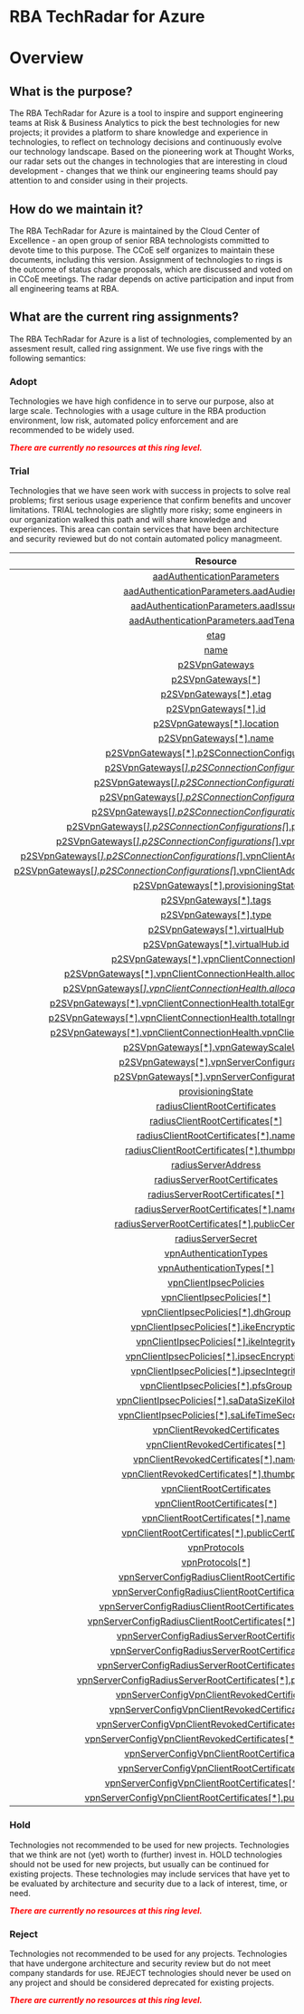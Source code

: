 
RBA TechRadar for Azure
=======================

# Overview

## What is the purpose?


The RBA TechRadar for Azure is a tool to inspire and support engineering teams at Risk & Business Analytics to pick the best technologies for new projects; it provides a platform to share knowledge and experience in technologies, to reflect on technology decisions and continuously evolve our technology landscape.  Based on the pioneering work at Thought Works, our radar sets out the changes in technologies that are interesting in cloud development - changes that we think our engineering teams should pay attention to and consider using in their projects.
## How do we maintain it?


The RBA TechRadar for Azure is maintained by the Cloud Center of Excellence - an open group of senior RBA technologists committed to devote time to this purpose.  The CCoE self organizes to maintain these documents, including this version.  Assignment of technologies to rings is the outcome of status change proposals, which are discussed and voted on in CCoE meetings.  The radar depends on active participation and input from all engineering teams at RBA.
## What are the current ring assignments?


The RBA TechRadar for Azure is a list of technologies, complemented by an assesment result, called ring assignment.  We use five rings with the following semantics:
### Adopt


Technologies we have high confidence in to serve our purpose, also at large scale.  Technologies with a usage culture in the RBA production environment, low risk, automated policy enforcement and are recommended to be widely used.  
  
***<font color="red"> There are currently no resources at this ring level. </font>***
### Trial


Technologies that we have seen work with success in projects to solve real problems;  first serious usage experience that confirm benefits and uncover limitations.  TRIAL technologies are slightly more risky; some engineers in our organization walked this path and will share knowledge and experiences.  This area can contain services that have been architecture and security reviewed but do not contain automated policy managmeent.  

|Resource|Description|Path|Status|
| :---: | :---: | :---: | :---: |
|[aadAuthenticationParameters](https://github.com/openrba/python-azure-techradar/tree/master/Microsoft.Network/vpnServerConfigurations/aadAuthenticationParameters)|UNKNOWN|Microsoft.Network/vpnServerConfigurations/aadAuthenticationParameters|TRIAL|
|[aadAuthenticationParameters.aadAudience](https://github.com/openrba/python-azure-techradar/tree/master/Microsoft.Network/vpnServerConfigurations/aadAuthenticationParameters.aadAudience)|UNKNOWN|Microsoft.Network/vpnServerConfigurations/aadAuthenticationParameters.aadAudience|TRIAL|
|[aadAuthenticationParameters.aadIssuer](https://github.com/openrba/python-azure-techradar/tree/master/Microsoft.Network/vpnServerConfigurations/aadAuthenticationParameters.aadIssuer)|UNKNOWN|Microsoft.Network/vpnServerConfigurations/aadAuthenticationParameters.aadIssuer|TRIAL|
|[aadAuthenticationParameters.aadTenant](https://github.com/openrba/python-azure-techradar/tree/master/Microsoft.Network/vpnServerConfigurations/aadAuthenticationParameters.aadTenant)|UNKNOWN|Microsoft.Network/vpnServerConfigurations/aadAuthenticationParameters.aadTenant|TRIAL|
|[etag](https://github.com/openrba/python-azure-techradar/tree/master/Microsoft.Network/vpnServerConfigurations/etag)|UNKNOWN|Microsoft.Network/vpnServerConfigurations/etag|TRIAL|
|[name](https://github.com/openrba/python-azure-techradar/tree/master/Microsoft.Network/vpnServerConfigurations/name)|UNKNOWN|Microsoft.Network/vpnServerConfigurations/name|TRIAL|
|[p2SVpnGateways](https://github.com/openrba/python-azure-techradar/tree/master/Microsoft.Network/vpnServerConfigurations/p2SVpnGateways)|UNKNOWN|Microsoft.Network/vpnServerConfigurations/p2SVpnGateways|TRIAL|
|[p2SVpnGateways[*]](https://github.com/openrba/python-azure-techradar/tree/master/Microsoft.Network/vpnServerConfigurations/p2SVpnGateways[*])|UNKNOWN|Microsoft.Network/vpnServerConfigurations/p2SVpnGateways[*]|TRIAL|
|[p2SVpnGateways[*].etag](https://github.com/openrba/python-azure-techradar/tree/master/Microsoft.Network/vpnServerConfigurations/p2SVpnGateways[*].etag)|UNKNOWN|Microsoft.Network/vpnServerConfigurations/p2SVpnGateways[*].etag|TRIAL|
|[p2SVpnGateways[*].id](https://github.com/openrba/python-azure-techradar/tree/master/Microsoft.Network/vpnServerConfigurations/p2SVpnGateways[*].id)|UNKNOWN|Microsoft.Network/vpnServerConfigurations/p2SVpnGateways[*].id|TRIAL|
|[p2SVpnGateways[*].location](https://github.com/openrba/python-azure-techradar/tree/master/Microsoft.Network/vpnServerConfigurations/p2SVpnGateways[*].location)|UNKNOWN|Microsoft.Network/vpnServerConfigurations/p2SVpnGateways[*].location|TRIAL|
|[p2SVpnGateways[*].name](https://github.com/openrba/python-azure-techradar/tree/master/Microsoft.Network/vpnServerConfigurations/p2SVpnGateways[*].name)|UNKNOWN|Microsoft.Network/vpnServerConfigurations/p2SVpnGateways[*].name|TRIAL|
|[p2SVpnGateways[*].p2SConnectionConfigurations](https://github.com/openrba/python-azure-techradar/tree/master/Microsoft.Network/vpnServerConfigurations/p2SVpnGateways[*].p2SConnectionConfigurations)|UNKNOWN|Microsoft.Network/vpnServerConfigurations/p2SVpnGateways[*].p2SConnectionConfigurations|TRIAL|
|[p2SVpnGateways[*].p2SConnectionConfigurations[*]](https://github.com/openrba/python-azure-techradar/tree/master/Microsoft.Network/vpnServerConfigurations/p2SVpnGateways[*].p2SConnectionConfigurations[*])|UNKNOWN|Microsoft.Network/vpnServerConfigurations/p2SVpnGateways[*].p2SConnectionConfigurations[*]|TRIAL|
|[p2SVpnGateways[*].p2SConnectionConfigurations[*].etag](https://github.com/openrba/python-azure-techradar/tree/master/Microsoft.Network/vpnServerConfigurations/p2SVpnGateways[*].p2SConnectionConfigurations[*].etag)|UNKNOWN|Microsoft.Network/vpnServerConfigurations/p2SVpnGateways[*].p2SConnectionConfigurations[*].etag|TRIAL|
|[p2SVpnGateways[*].p2SConnectionConfigurations[*].id](https://github.com/openrba/python-azure-techradar/tree/master/Microsoft.Network/vpnServerConfigurations/p2SVpnGateways[*].p2SConnectionConfigurations[*].id)|UNKNOWN|Microsoft.Network/vpnServerConfigurations/p2SVpnGateways[*].p2SConnectionConfigurations[*].id|TRIAL|
|[p2SVpnGateways[*].p2SConnectionConfigurations[*].name](https://github.com/openrba/python-azure-techradar/tree/master/Microsoft.Network/vpnServerConfigurations/p2SVpnGateways[*].p2SConnectionConfigurations[*].name)|UNKNOWN|Microsoft.Network/vpnServerConfigurations/p2SVpnGateways[*].p2SConnectionConfigurations[*].name|TRIAL|
|[p2SVpnGateways[*].p2SConnectionConfigurations[*].provisioningState](https://github.com/openrba/python-azure-techradar/tree/master/Microsoft.Network/vpnServerConfigurations/p2SVpnGateways[*].p2SConnectionConfigurations[*].provisioningState)|UNKNOWN|Microsoft.Network/vpnServerConfigurations/p2SVpnGateways[*].p2SConnectionConfigurations[*].provisioningState|TRIAL|
|[p2SVpnGateways[*].p2SConnectionConfigurations[*].vpnClientAddressPool](https://github.com/openrba/python-azure-techradar/tree/master/Microsoft.Network/vpnServerConfigurations/p2SVpnGateways[*].p2SConnectionConfigurations[*].vpnClientAddressPool)|UNKNOWN|Microsoft.Network/vpnServerConfigurations/p2SVpnGateways[*].p2SConnectionConfigurations[*].vpnClientAddressPool|TRIAL|
|[p2SVpnGateways[*].p2SConnectionConfigurations[*].vpnClientAddressPool.addressPrefixes](https://github.com/openrba/python-azure-techradar/tree/master/Microsoft.Network/vpnServerConfigurations/p2SVpnGateways[*].p2SConnectionConfigurations[*].vpnClientAddressPool.addressPrefixes)|UNKNOWN|Microsoft.Network/vpnServerConfigurations/p2SVpnGateways[*].p2SConnectionConfigurations[*].vpnClientAddressPool.addressPrefixes|TRIAL|
|[p2SVpnGateways[*].p2SConnectionConfigurations[*].vpnClientAddressPool.addressPrefixes[*]](https://github.com/openrba/python-azure-techradar/tree/master/Microsoft.Network/vpnServerConfigurations/p2SVpnGateways[*].p2SConnectionConfigurations[*].vpnClientAddressPool.addressPrefixes[*])|UNKNOWN|Microsoft.Network/vpnServerConfigurations/p2SVpnGateways[*].p2SConnectionConfigurations[*].vpnClientAddressPool.addressPrefixes[*]|TRIAL|
|[p2SVpnGateways[*].provisioningState](https://github.com/openrba/python-azure-techradar/tree/master/Microsoft.Network/vpnServerConfigurations/p2SVpnGateways[*].provisioningState)|UNKNOWN|Microsoft.Network/vpnServerConfigurations/p2SVpnGateways[*].provisioningState|TRIAL|
|[p2SVpnGateways[*].tags](https://github.com/openrba/python-azure-techradar/tree/master/Microsoft.Network/vpnServerConfigurations/p2SVpnGateways[*].tags)|UNKNOWN|Microsoft.Network/vpnServerConfigurations/p2SVpnGateways[*].tags|TRIAL|
|[p2SVpnGateways[*].type](https://github.com/openrba/python-azure-techradar/tree/master/Microsoft.Network/vpnServerConfigurations/p2SVpnGateways[*].type)|UNKNOWN|Microsoft.Network/vpnServerConfigurations/p2SVpnGateways[*].type|TRIAL|
|[p2SVpnGateways[*].virtualHub](https://github.com/openrba/python-azure-techradar/tree/master/Microsoft.Network/vpnServerConfigurations/p2SVpnGateways[*].virtualHub)|UNKNOWN|Microsoft.Network/vpnServerConfigurations/p2SVpnGateways[*].virtualHub|TRIAL|
|[p2SVpnGateways[*].virtualHub.id](https://github.com/openrba/python-azure-techradar/tree/master/Microsoft.Network/vpnServerConfigurations/p2SVpnGateways[*].virtualHub.id)|UNKNOWN|Microsoft.Network/vpnServerConfigurations/p2SVpnGateways[*].virtualHub.id|TRIAL|
|[p2SVpnGateways[*].vpnClientConnectionHealth](https://github.com/openrba/python-azure-techradar/tree/master/Microsoft.Network/vpnServerConfigurations/p2SVpnGateways[*].vpnClientConnectionHealth)|UNKNOWN|Microsoft.Network/vpnServerConfigurations/p2SVpnGateways[*].vpnClientConnectionHealth|TRIAL|
|[p2SVpnGateways[*].vpnClientConnectionHealth.allocatedIpAddresses](https://github.com/openrba/python-azure-techradar/tree/master/Microsoft.Network/vpnServerConfigurations/p2SVpnGateways[*].vpnClientConnectionHealth.allocatedIpAddresses)|UNKNOWN|Microsoft.Network/vpnServerConfigurations/p2SVpnGateways[*].vpnClientConnectionHealth.allocatedIpAddresses|TRIAL|
|[p2SVpnGateways[*].vpnClientConnectionHealth.allocatedIpAddresses[*]](https://github.com/openrba/python-azure-techradar/tree/master/Microsoft.Network/vpnServerConfigurations/p2SVpnGateways[*].vpnClientConnectionHealth.allocatedIpAddresses[*])|UNKNOWN|Microsoft.Network/vpnServerConfigurations/p2SVpnGateways[*].vpnClientConnectionHealth.allocatedIpAddresses[*]|TRIAL|
|[p2SVpnGateways[*].vpnClientConnectionHealth.totalEgressBytesTransferred](https://github.com/openrba/python-azure-techradar/tree/master/Microsoft.Network/vpnServerConfigurations/p2SVpnGateways[*].vpnClientConnectionHealth.totalEgressBytesTransferred)|UNKNOWN|Microsoft.Network/vpnServerConfigurations/p2SVpnGateways[*].vpnClientConnectionHealth.totalEgressBytesTransferred|TRIAL|
|[p2SVpnGateways[*].vpnClientConnectionHealth.totalIngressBytesTransferred](https://github.com/openrba/python-azure-techradar/tree/master/Microsoft.Network/vpnServerConfigurations/p2SVpnGateways[*].vpnClientConnectionHealth.totalIngressBytesTransferred)|UNKNOWN|Microsoft.Network/vpnServerConfigurations/p2SVpnGateways[*].vpnClientConnectionHealth.totalIngressBytesTransferred|TRIAL|
|[p2SVpnGateways[*].vpnClientConnectionHealth.vpnClientConnectionsCount](https://github.com/openrba/python-azure-techradar/tree/master/Microsoft.Network/vpnServerConfigurations/p2SVpnGateways[*].vpnClientConnectionHealth.vpnClientConnectionsCount)|UNKNOWN|Microsoft.Network/vpnServerConfigurations/p2SVpnGateways[*].vpnClientConnectionHealth.vpnClientConnectionsCount|TRIAL|
|[p2SVpnGateways[*].vpnGatewayScaleUnit](https://github.com/openrba/python-azure-techradar/tree/master/Microsoft.Network/vpnServerConfigurations/p2SVpnGateways[*].vpnGatewayScaleUnit)|UNKNOWN|Microsoft.Network/vpnServerConfigurations/p2SVpnGateways[*].vpnGatewayScaleUnit|TRIAL|
|[p2SVpnGateways[*].vpnServerConfiguration](https://github.com/openrba/python-azure-techradar/tree/master/Microsoft.Network/vpnServerConfigurations/p2SVpnGateways[*].vpnServerConfiguration)|UNKNOWN|Microsoft.Network/vpnServerConfigurations/p2SVpnGateways[*].vpnServerConfiguration|TRIAL|
|[p2SVpnGateways[*].vpnServerConfiguration.id](https://github.com/openrba/python-azure-techradar/tree/master/Microsoft.Network/vpnServerConfigurations/p2SVpnGateways[*].vpnServerConfiguration.id)|UNKNOWN|Microsoft.Network/vpnServerConfigurations/p2SVpnGateways[*].vpnServerConfiguration.id|TRIAL|
|[provisioningState](https://github.com/openrba/python-azure-techradar/tree/master/Microsoft.Network/vpnServerConfigurations/provisioningState)|UNKNOWN|Microsoft.Network/vpnServerConfigurations/provisioningState|TRIAL|
|[radiusClientRootCertificates](https://github.com/openrba/python-azure-techradar/tree/master/Microsoft.Network/vpnServerConfigurations/radiusClientRootCertificates)|UNKNOWN|Microsoft.Network/vpnServerConfigurations/radiusClientRootCertificates|TRIAL|
|[radiusClientRootCertificates[*]](https://github.com/openrba/python-azure-techradar/tree/master/Microsoft.Network/vpnServerConfigurations/radiusClientRootCertificates[*])|UNKNOWN|Microsoft.Network/vpnServerConfigurations/radiusClientRootCertificates[*]|TRIAL|
|[radiusClientRootCertificates[*].name](https://github.com/openrba/python-azure-techradar/tree/master/Microsoft.Network/vpnServerConfigurations/radiusClientRootCertificates[*].name)|UNKNOWN|Microsoft.Network/vpnServerConfigurations/radiusClientRootCertificates[*].name|TRIAL|
|[radiusClientRootCertificates[*].thumbprint](https://github.com/openrba/python-azure-techradar/tree/master/Microsoft.Network/vpnServerConfigurations/radiusClientRootCertificates[*].thumbprint)|UNKNOWN|Microsoft.Network/vpnServerConfigurations/radiusClientRootCertificates[*].thumbprint|TRIAL|
|[radiusServerAddress](https://github.com/openrba/python-azure-techradar/tree/master/Microsoft.Network/vpnServerConfigurations/radiusServerAddress)|UNKNOWN|Microsoft.Network/vpnServerConfigurations/radiusServerAddress|TRIAL|
|[radiusServerRootCertificates](https://github.com/openrba/python-azure-techradar/tree/master/Microsoft.Network/vpnServerConfigurations/radiusServerRootCertificates)|UNKNOWN|Microsoft.Network/vpnServerConfigurations/radiusServerRootCertificates|TRIAL|
|[radiusServerRootCertificates[*]](https://github.com/openrba/python-azure-techradar/tree/master/Microsoft.Network/vpnServerConfigurations/radiusServerRootCertificates[*])|UNKNOWN|Microsoft.Network/vpnServerConfigurations/radiusServerRootCertificates[*]|TRIAL|
|[radiusServerRootCertificates[*].name](https://github.com/openrba/python-azure-techradar/tree/master/Microsoft.Network/vpnServerConfigurations/radiusServerRootCertificates[*].name)|UNKNOWN|Microsoft.Network/vpnServerConfigurations/radiusServerRootCertificates[*].name|TRIAL|
|[radiusServerRootCertificates[*].publicCertData](https://github.com/openrba/python-azure-techradar/tree/master/Microsoft.Network/vpnServerConfigurations/radiusServerRootCertificates[*].publicCertData)|UNKNOWN|Microsoft.Network/vpnServerConfigurations/radiusServerRootCertificates[*].publicCertData|TRIAL|
|[radiusServerSecret](https://github.com/openrba/python-azure-techradar/tree/master/Microsoft.Network/vpnServerConfigurations/radiusServerSecret)|UNKNOWN|Microsoft.Network/vpnServerConfigurations/radiusServerSecret|TRIAL|
|[vpnAuthenticationTypes](https://github.com/openrba/python-azure-techradar/tree/master/Microsoft.Network/vpnServerConfigurations/vpnAuthenticationTypes)|UNKNOWN|Microsoft.Network/vpnServerConfigurations/vpnAuthenticationTypes|TRIAL|
|[vpnAuthenticationTypes[*]](https://github.com/openrba/python-azure-techradar/tree/master/Microsoft.Network/vpnServerConfigurations/vpnAuthenticationTypes[*])|UNKNOWN|Microsoft.Network/vpnServerConfigurations/vpnAuthenticationTypes[*]|TRIAL|
|[vpnClientIpsecPolicies](https://github.com/openrba/python-azure-techradar/tree/master/Microsoft.Network/vpnServerConfigurations/vpnClientIpsecPolicies)|UNKNOWN|Microsoft.Network/vpnServerConfigurations/vpnClientIpsecPolicies|TRIAL|
|[vpnClientIpsecPolicies[*]](https://github.com/openrba/python-azure-techradar/tree/master/Microsoft.Network/vpnServerConfigurations/vpnClientIpsecPolicies[*])|UNKNOWN|Microsoft.Network/vpnServerConfigurations/vpnClientIpsecPolicies[*]|TRIAL|
|[vpnClientIpsecPolicies[*].dhGroup](https://github.com/openrba/python-azure-techradar/tree/master/Microsoft.Network/vpnServerConfigurations/vpnClientIpsecPolicies[*].dhGroup)|UNKNOWN|Microsoft.Network/vpnServerConfigurations/vpnClientIpsecPolicies[*].dhGroup|TRIAL|
|[vpnClientIpsecPolicies[*].ikeEncryption](https://github.com/openrba/python-azure-techradar/tree/master/Microsoft.Network/vpnServerConfigurations/vpnClientIpsecPolicies[*].ikeEncryption)|UNKNOWN|Microsoft.Network/vpnServerConfigurations/vpnClientIpsecPolicies[*].ikeEncryption|TRIAL|
|[vpnClientIpsecPolicies[*].ikeIntegrity](https://github.com/openrba/python-azure-techradar/tree/master/Microsoft.Network/vpnServerConfigurations/vpnClientIpsecPolicies[*].ikeIntegrity)|UNKNOWN|Microsoft.Network/vpnServerConfigurations/vpnClientIpsecPolicies[*].ikeIntegrity|TRIAL|
|[vpnClientIpsecPolicies[*].ipsecEncryption](https://github.com/openrba/python-azure-techradar/tree/master/Microsoft.Network/vpnServerConfigurations/vpnClientIpsecPolicies[*].ipsecEncryption)|UNKNOWN|Microsoft.Network/vpnServerConfigurations/vpnClientIpsecPolicies[*].ipsecEncryption|TRIAL|
|[vpnClientIpsecPolicies[*].ipsecIntegrity](https://github.com/openrba/python-azure-techradar/tree/master/Microsoft.Network/vpnServerConfigurations/vpnClientIpsecPolicies[*].ipsecIntegrity)|UNKNOWN|Microsoft.Network/vpnServerConfigurations/vpnClientIpsecPolicies[*].ipsecIntegrity|TRIAL|
|[vpnClientIpsecPolicies[*].pfsGroup](https://github.com/openrba/python-azure-techradar/tree/master/Microsoft.Network/vpnServerConfigurations/vpnClientIpsecPolicies[*].pfsGroup)|UNKNOWN|Microsoft.Network/vpnServerConfigurations/vpnClientIpsecPolicies[*].pfsGroup|TRIAL|
|[vpnClientIpsecPolicies[*].saDataSizeKilobytes](https://github.com/openrba/python-azure-techradar/tree/master/Microsoft.Network/vpnServerConfigurations/vpnClientIpsecPolicies[*].saDataSizeKilobytes)|UNKNOWN|Microsoft.Network/vpnServerConfigurations/vpnClientIpsecPolicies[*].saDataSizeKilobytes|TRIAL|
|[vpnClientIpsecPolicies[*].saLifeTimeSeconds](https://github.com/openrba/python-azure-techradar/tree/master/Microsoft.Network/vpnServerConfigurations/vpnClientIpsecPolicies[*].saLifeTimeSeconds)|UNKNOWN|Microsoft.Network/vpnServerConfigurations/vpnClientIpsecPolicies[*].saLifeTimeSeconds|TRIAL|
|[vpnClientRevokedCertificates](https://github.com/openrba/python-azure-techradar/tree/master/Microsoft.Network/vpnServerConfigurations/vpnClientRevokedCertificates)|UNKNOWN|Microsoft.Network/vpnServerConfigurations/vpnClientRevokedCertificates|TRIAL|
|[vpnClientRevokedCertificates[*]](https://github.com/openrba/python-azure-techradar/tree/master/Microsoft.Network/vpnServerConfigurations/vpnClientRevokedCertificates[*])|UNKNOWN|Microsoft.Network/vpnServerConfigurations/vpnClientRevokedCertificates[*]|TRIAL|
|[vpnClientRevokedCertificates[*].name](https://github.com/openrba/python-azure-techradar/tree/master/Microsoft.Network/vpnServerConfigurations/vpnClientRevokedCertificates[*].name)|UNKNOWN|Microsoft.Network/vpnServerConfigurations/vpnClientRevokedCertificates[*].name|TRIAL|
|[vpnClientRevokedCertificates[*].thumbprint](https://github.com/openrba/python-azure-techradar/tree/master/Microsoft.Network/vpnServerConfigurations/vpnClientRevokedCertificates[*].thumbprint)|UNKNOWN|Microsoft.Network/vpnServerConfigurations/vpnClientRevokedCertificates[*].thumbprint|TRIAL|
|[vpnClientRootCertificates](https://github.com/openrba/python-azure-techradar/tree/master/Microsoft.Network/vpnServerConfigurations/vpnClientRootCertificates)|UNKNOWN|Microsoft.Network/vpnServerConfigurations/vpnClientRootCertificates|TRIAL|
|[vpnClientRootCertificates[*]](https://github.com/openrba/python-azure-techradar/tree/master/Microsoft.Network/vpnServerConfigurations/vpnClientRootCertificates[*])|UNKNOWN|Microsoft.Network/vpnServerConfigurations/vpnClientRootCertificates[*]|TRIAL|
|[vpnClientRootCertificates[*].name](https://github.com/openrba/python-azure-techradar/tree/master/Microsoft.Network/vpnServerConfigurations/vpnClientRootCertificates[*].name)|UNKNOWN|Microsoft.Network/vpnServerConfigurations/vpnClientRootCertificates[*].name|TRIAL|
|[vpnClientRootCertificates[*].publicCertData](https://github.com/openrba/python-azure-techradar/tree/master/Microsoft.Network/vpnServerConfigurations/vpnClientRootCertificates[*].publicCertData)|UNKNOWN|Microsoft.Network/vpnServerConfigurations/vpnClientRootCertificates[*].publicCertData|TRIAL|
|[vpnProtocols](https://github.com/openrba/python-azure-techradar/tree/master/Microsoft.Network/vpnServerConfigurations/vpnProtocols)|UNKNOWN|Microsoft.Network/vpnServerConfigurations/vpnProtocols|TRIAL|
|[vpnProtocols[*]](https://github.com/openrba/python-azure-techradar/tree/master/Microsoft.Network/vpnServerConfigurations/vpnProtocols[*])|UNKNOWN|Microsoft.Network/vpnServerConfigurations/vpnProtocols[*]|TRIAL|
|[vpnServerConfigRadiusClientRootCertificates](https://github.com/openrba/python-azure-techradar/tree/master/Microsoft.Network/vpnServerConfigurations/vpnServerConfigRadiusClientRootCertificates)|UNKNOWN|Microsoft.Network/vpnServerConfigurations/vpnServerConfigRadiusClientRootCertificates|TRIAL|
|[vpnServerConfigRadiusClientRootCertificates[*]](https://github.com/openrba/python-azure-techradar/tree/master/Microsoft.Network/vpnServerConfigurations/vpnServerConfigRadiusClientRootCertificates[*])|UNKNOWN|Microsoft.Network/vpnServerConfigurations/vpnServerConfigRadiusClientRootCertificates[*]|TRIAL|
|[vpnServerConfigRadiusClientRootCertificates[*].name](https://github.com/openrba/python-azure-techradar/tree/master/Microsoft.Network/vpnServerConfigurations/vpnServerConfigRadiusClientRootCertificates[*].name)|UNKNOWN|Microsoft.Network/vpnServerConfigurations/vpnServerConfigRadiusClientRootCertificates[*].name|TRIAL|
|[vpnServerConfigRadiusClientRootCertificates[*].thumbprint](https://github.com/openrba/python-azure-techradar/tree/master/Microsoft.Network/vpnServerConfigurations/vpnServerConfigRadiusClientRootCertificates[*].thumbprint)|UNKNOWN|Microsoft.Network/vpnServerConfigurations/vpnServerConfigRadiusClientRootCertificates[*].thumbprint|TRIAL|
|[vpnServerConfigRadiusServerRootCertificates](https://github.com/openrba/python-azure-techradar/tree/master/Microsoft.Network/vpnServerConfigurations/vpnServerConfigRadiusServerRootCertificates)|UNKNOWN|Microsoft.Network/vpnServerConfigurations/vpnServerConfigRadiusServerRootCertificates|TRIAL|
|[vpnServerConfigRadiusServerRootCertificates[*]](https://github.com/openrba/python-azure-techradar/tree/master/Microsoft.Network/vpnServerConfigurations/vpnServerConfigRadiusServerRootCertificates[*])|UNKNOWN|Microsoft.Network/vpnServerConfigurations/vpnServerConfigRadiusServerRootCertificates[*]|TRIAL|
|[vpnServerConfigRadiusServerRootCertificates[*].name](https://github.com/openrba/python-azure-techradar/tree/master/Microsoft.Network/vpnServerConfigurations/vpnServerConfigRadiusServerRootCertificates[*].name)|UNKNOWN|Microsoft.Network/vpnServerConfigurations/vpnServerConfigRadiusServerRootCertificates[*].name|TRIAL|
|[vpnServerConfigRadiusServerRootCertificates[*].publicCertData](https://github.com/openrba/python-azure-techradar/tree/master/Microsoft.Network/vpnServerConfigurations/vpnServerConfigRadiusServerRootCertificates[*].publicCertData)|UNKNOWN|Microsoft.Network/vpnServerConfigurations/vpnServerConfigRadiusServerRootCertificates[*].publicCertData|TRIAL|
|[vpnServerConfigVpnClientRevokedCertificates](https://github.com/openrba/python-azure-techradar/tree/master/Microsoft.Network/vpnServerConfigurations/vpnServerConfigVpnClientRevokedCertificates)|UNKNOWN|Microsoft.Network/vpnServerConfigurations/vpnServerConfigVpnClientRevokedCertificates|TRIAL|
|[vpnServerConfigVpnClientRevokedCertificates[*]](https://github.com/openrba/python-azure-techradar/tree/master/Microsoft.Network/vpnServerConfigurations/vpnServerConfigVpnClientRevokedCertificates[*])|UNKNOWN|Microsoft.Network/vpnServerConfigurations/vpnServerConfigVpnClientRevokedCertificates[*]|TRIAL|
|[vpnServerConfigVpnClientRevokedCertificates[*].name](https://github.com/openrba/python-azure-techradar/tree/master/Microsoft.Network/vpnServerConfigurations/vpnServerConfigVpnClientRevokedCertificates[*].name)|UNKNOWN|Microsoft.Network/vpnServerConfigurations/vpnServerConfigVpnClientRevokedCertificates[*].name|TRIAL|
|[vpnServerConfigVpnClientRevokedCertificates[*].thumbprint](https://github.com/openrba/python-azure-techradar/tree/master/Microsoft.Network/vpnServerConfigurations/vpnServerConfigVpnClientRevokedCertificates[*].thumbprint)|UNKNOWN|Microsoft.Network/vpnServerConfigurations/vpnServerConfigVpnClientRevokedCertificates[*].thumbprint|TRIAL|
|[vpnServerConfigVpnClientRootCertificates](https://github.com/openrba/python-azure-techradar/tree/master/Microsoft.Network/vpnServerConfigurations/vpnServerConfigVpnClientRootCertificates)|UNKNOWN|Microsoft.Network/vpnServerConfigurations/vpnServerConfigVpnClientRootCertificates|TRIAL|
|[vpnServerConfigVpnClientRootCertificates[*]](https://github.com/openrba/python-azure-techradar/tree/master/Microsoft.Network/vpnServerConfigurations/vpnServerConfigVpnClientRootCertificates[*])|UNKNOWN|Microsoft.Network/vpnServerConfigurations/vpnServerConfigVpnClientRootCertificates[*]|TRIAL|
|[vpnServerConfigVpnClientRootCertificates[*].name](https://github.com/openrba/python-azure-techradar/tree/master/Microsoft.Network/vpnServerConfigurations/vpnServerConfigVpnClientRootCertificates[*].name)|UNKNOWN|Microsoft.Network/vpnServerConfigurations/vpnServerConfigVpnClientRootCertificates[*].name|TRIAL|
|[vpnServerConfigVpnClientRootCertificates[*].publicCertData](https://github.com/openrba/python-azure-techradar/tree/master/Microsoft.Network/vpnServerConfigurations/vpnServerConfigVpnClientRootCertificates[*].publicCertData)|UNKNOWN|Microsoft.Network/vpnServerConfigurations/vpnServerConfigVpnClientRootCertificates[*].publicCertData|TRIAL|

### Hold


Technologies not recommended to be used for new projects. Technologies that we think are not (yet) worth to (further) invest in.  HOLD technologies should not be used for new projects, but usually can be continued for existing projects.  These technologies may include services that have yet to be evaluated by architecture and security due to a lack of interest, time, or need.  
  
***<font color="red"> There are currently no resources at this ring level. </font>***
### Reject


Technologies not recommended to be used for any projects. Technologies that have undergone architecture and security review but do not meet company standards for use.  REJECT technologies should never be used on any project and should be considered deprecated for existing projects.  
  
***<font color="red"> There are currently no resources at this ring level. </font>***